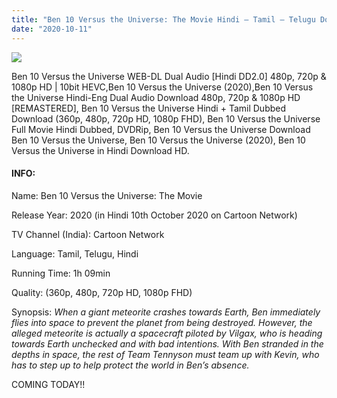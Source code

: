```yaml
---
title: "Ben 10 Versus the Universe: The Movie Hindi – Tamil – Telugu Download FHD"
date: "2020-10-11"
---
```


[![](https://1.bp.blogspot.com/-DkUQtQRJBUI/X4K638Sr6KI/AAAAAAAADJw/zXjJXBTLsGs06DDzZ6u76QeuJp3gsyFDQCLcBGAsYHQ/w400-h225/Ben10vsTheUniverse_{cc12359f2e95e552e186e4de70c84d5cbcf99205a26c61ac9b84937885664646}25E2{cc12359f2e95e552e186e4de70c84d5cbcf99205a26c61ac9b84937885664646}2584{cc12359f2e95e552e186e4de70c84d5cbcf99205a26c61ac9b84937885664646}25A2-{cc12359f2e95e552e186e4de70c84d5cbcf99205a26c61ac9b84937885664646}25C2{cc12359f2e95e552e186e4de70c84d5cbcf99205a26c61ac9b84937885664646}25A9-2020-Cartoon-Network.-A-WarnerMedia-Company.-All-Rights-Reserved.png)](https://1.bp.blogspot.com/-DkUQtQRJBUI/X4K638Sr6KI/AAAAAAAADJw/zXjJXBTLsGs06DDzZ6u76QeuJp3gsyFDQCLcBGAsYHQ/s2048/Ben10vsTheUniverse_{cc12359f2e95e552e186e4de70c84d5cbcf99205a26c61ac9b84937885664646}25E2{cc12359f2e95e552e186e4de70c84d5cbcf99205a26c61ac9b84937885664646}2584{cc12359f2e95e552e186e4de70c84d5cbcf99205a26c61ac9b84937885664646}25A2-{cc12359f2e95e552e186e4de70c84d5cbcf99205a26c61ac9b84937885664646}25C2{cc12359f2e95e552e186e4de70c84d5cbcf99205a26c61ac9b84937885664646}25A9-2020-Cartoon-Network.-A-WarnerMedia-Company.-All-Rights-Reserved.png)

Ben 10 Versus the Universe WEB-DL Dual Audio \[Hindi DD2.0\] 480p, 720p & 1080p HD | 10bit HEVC,Ben 10 Versus the Universe (2020),Ben 10 Versus the Universe Hindi-Eng Dual Audio Download 480p, 720p & 1080p HD \[REMASTERED\], Ben 10 Versus the Universe Hindi + Tamil Dubbed Download (360p, 480p, 720p HD, 1080p FHD), Ben 10 Versus the Universe Full Movie Hindi Dubbed, DVDRip, Ben 10 Versus the Universe Download Ben 10 Versus the Universe, Ben 10 Versus the Universe (2020), Ben 10 Versus the Universe in Hindi Download HD.

  

#### INFO:

Name: Ben 10 Versus the Universe: The Movie

  

Release Year: 2020 (in Hindi 10th October 2020 on Cartoon Network)

  

TV Channel (India): Cartoon Network

  

Language: Tamil, Telugu, Hindi

  

Running Time: 1h 09min

  

Quality: (360p, 480p, 720p HD, 1080p FHD)

  

Synopsis: _When a giant meteorite crashes towards Earth, Ben immediately flies into space to prevent the planet from being destroyed. However, the alleged meteorite is actually a spacecraft piloted by Vilgax, who is heading towards Earth unchecked and with bad intentions. With Ben stranded in the depths in space, the rest of Team Tennyson must team up with Kevin, who has to step up to help protect the world in Ben’s absence._

COMING TODAY!!
